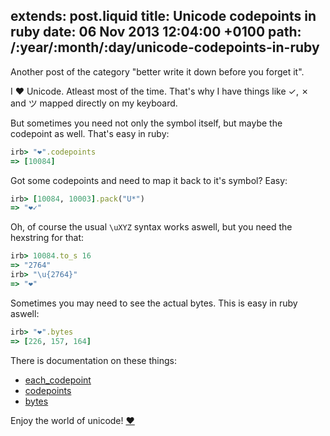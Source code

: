 extends: post.liquid
title: Unicode codepoints in ruby
date: 06 Nov 2013 12:04:00 +0100
path: /:year/:month/:day/unicode-codepoints-in-ruby
---
Another post of the category "better write it down before you forget it".

I ❤ Unicode. Atleast most of the time. That's why I have things like ✓, ✗ and
ツ mapped directly on my keyboard.

But sometimes you need not only the symbol itself, but maybe the codepoint as well. That's easy in ruby:

~~~ruby
irb> "❤".codepoints
=> [10084]
~~~

Got some codepoints and need to map it back to it's symbol? Easy:

~~~ruby
irb> [10084, 10003].pack("U*")
=> "❤✓"
~~~

Oh, of course the usual `\uXYZ` syntax works aswell, but you need the hexstring for that:

~~~ruby
irb> 10084.to_s 16
=> "2764"
irb> "\u{2764}"
=> "❤"
~~~

Sometimes you may need to see the actual bytes. This is easy in ruby aswell:

~~~ruby
irb> "❤".bytes
=> [226, 157, 164]
~~~

There is documentation on these things:

* [each_codepoint][]
* [codepoints][]
* [bytes][]

Enjoy the world of unicode! [❤][unicode-heart]

[each_codepoint]: http://www.ruby-doc.org/core-2.0.0/String.html#method-i-each_codepoint
[codepoints]: http://www.ruby-doc.org/core-2.0.0/String.html#method-i-codepoints
[bytes]: http://www.ruby-doc.org/core-2.0.0/String.html#method-i-bytes
[unicode-heart]: http://codepoints.net/U+2764
